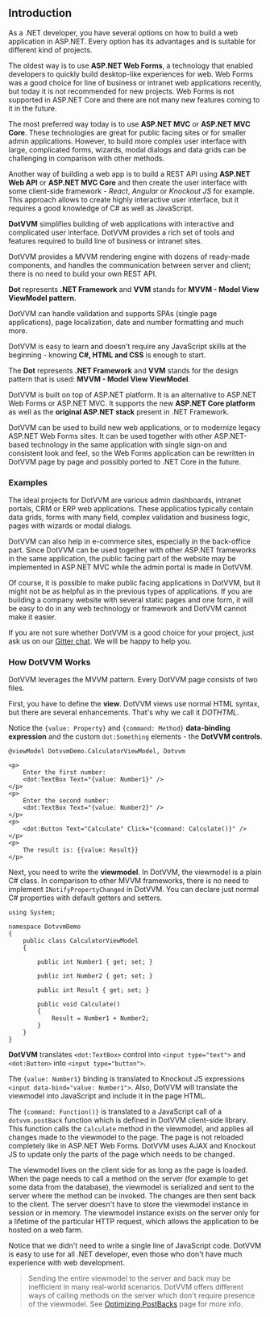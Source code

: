 ## Introduction

As a .NET developer, you have several options on how to build a web application in ASP.NET. Every option has its advantages and is suitable for different kind of projects. 

The oldest way is to use **ASP.NET Web Forms**, a technology that enabled developers to quickly build desktop-like experiences for web. Web Forms was a good choice for line of business or intranet web applications recently, but today it is not recommended for new projects. Web Forms is not supported in ASP.NET Core and there are not many new features coming to it in the future.

The most preferred way today is to use **ASP.NET MVC** or **ASP.NET MVC Core**. These technologies are great for public facing sites or for smaller admin applications. However, to build more complex user interface with large, complicated forms, wizards, modal dialogs and data grids can be challenging in comparison with other methods.

Another way of building a web app is to build a REST API using **ASP.NET Web API** or **ASP.NET MVC Core** and then create the user interface with some client-side framework -  _React_, _Angular_ or _Knockout JS_ for example. This approach allows to create highly interactive user interface, but it requires a good knowledge of C# as well as JavaScript. 

**DotVVM** simplifies building of web applications with interactive and complicated user interface. DotVVM provides a rich set of tools and features required to build line of business or intranet sites. 

DotVVM provides a MVVM rendering engine with dozens of ready-made components, and handles the communication between server and client; there is no need to build your own REST API.

**Dot** represents **.NET Framework** and **VVM** stands for **MVVM - Model View ViewModel pattern**.

DotVVM can handle validation and supports SPAs (single page applications), page localization, date and number formatting and much more. 

DotVVM is easy to learn and doesn't require any JavaScript skills at the beginning - knowing **C#, HTML and CSS** is enough to start. 

The **Dot** represents **.NET Framework** and **VVM** stands for the design pattern that is used: **MVVM - Model View ViewModel**.

DotVVM is built on top of ASP.NET platform. It is an alternative to ASP.NET Web Forms or ASP.NET MVC. It supports the new **ASP.NET Core platform** as well as the **original ASP.NET stack** present in .NET Framework.

DotVVM can be used to build new web applications, or to modernize legacy ASP.NET Web Forms sites. It can be used together with other ASP.NET-based technology in the same application with single sign-on and consistent look and feel, so the Web Forms application can be rewritten in DotVVM page by page and possibly ported to .NET Core in the future.

### Examples

The ideal projects for DotVVM are various admin dashboards, intranet portals, CRM or ERP web applications. These applicatios typically contain data grids, forms with many field, complex validation and business logic, pages with wizards or modal dialogs. 

DotVVM can also help in e-commerce sites, especially in the back-office part. Since DotVVM can be used together with other ASP.NET frameworks in the same application, the public facing part of the website may be implemented in ASP.NET MVC while the admin portal is made in DotVVM. 

Of course, it is possible to make public facing applications in DotVVM, but it might not be as helpful as in the previous types of applications. If you are building a company website with several static pages and one form, it will be easy to do in any web technology or framework and DotVVM cannot make it easier.

If you are not sure whether DotVVM is a good choice for your project, just ask us on our  [Gitter chat](https://gitter.im/riganti/dotvvm). We will be happy to help you.


### How DotVVM Works

DotVVM leverages the MVVM pattern. Every DotVVM page consists of two files.

First, you have to define the **view**. DotVVM views use normal HTML syntax, but there are several enhancements. That's why we call it _DOTHTML_.

Notice the `{value: Property}` and `{command: Method}` __data-binding expression__ and the custom `dot:Something` elements - the __DotVVM controls__.

```DOTHTML
@viewModel DotvvmDemo.CalculatorViewModel, Dotvvm
    
<p>
    Enter the first number: 
    <dot:TextBox Text="{value: Number1}" />
</p>
<p>
    Enter the second number: 
    <dot:TextBox Text="{value: Number2}" />
</p>
<p>
    <dot:Button Text="Calculate" Click="{command: Calculate()}" />
</p>
<p>
    The result is: {{value: Result}}
</p>
```

Next, you need to write the **viewmodel**. In DotVVM, the viewmodel is a plain C# class. In comparison to other MVVM frameworks, there is no need to implement `INotifyPropertyChanged` in DotVVM. You can declare just normal C# properties with default getters and setters.

```CSHARP
using System;
    
namespace DotvvmDemo 
{
    public class CalculatorViewModel 
    {
            
        public int Number1 { get; set; }
            
        public int Number2 { get; set; }
            
        public int Result { get; set; }
            
        public void Calculate() 
        {
            Result = Number1 + Number2;
        }
    }
}
```

**DotVVM** translates `<dot:TextBox>` control into `<input type="text">` and `<dot:Button>` into `<input type="button">`.

The `{value: Number1}` binding is translated to Knockout JS expressions `<input data-bind="value: Number1">`. Also, DotVVM will translate the viewmodel into JavaScript and include it in the page HTML.

The `{command: Function()}` is translated to a JavaScript call of a `dotvvm.postBack` function which is defined in DotVVM client-side library. This function calls the  `Calculate` method in the viewmodel, and applies all changes made to the viewmodel to the page. The page is not reloaded completely like in ASP.NET Web Forms. DotVVM uses AJAX and Knockout JS to update only the parts of the page which needs to be changed. 

The viewmodel lives on the client side for as long as the page is loaded. When the page needs to call a method on the server (for example to get some data from the database), the viewmodel is serialized and sent to the server where the method can be invoked. The changes are then sent back to the client. The server doesn't have to store the viewmodel instance in session or in memory. The viewmodel instance exists on the server only for a lifetime of the particular HTTP request, which allows the application to be hosted on a web farm. 

Notice that we didn't need to write a single line of JavaScript code. DotVVM is easy to use for all .NET developer, even those who don't have much experience with web development. 

> Sending the entire viewmodel to the server and back may be inefficient in many real-world scenarios. DotVVM offers different ways of calling methods on the server which don't require presence of the viewmodel. See [Optimizing PostBacks](/docs/tutorials/basics-optimizing-postbacks/{branch}) page for more info.